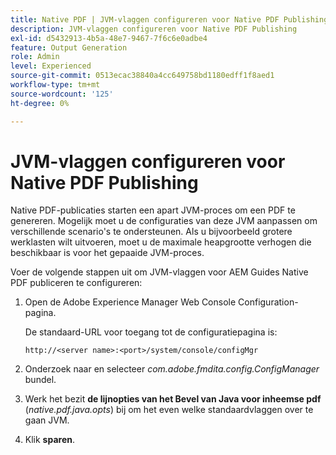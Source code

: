```yaml
---
title: Native PDF | JVM-vlaggen configureren voor Native PDF Publishing
description: JVM-vlaggen configureren voor Native PDF Publishing
exl-id: d5432913-4b5a-48e7-9467-7f6c6e0adbe4
feature: Output Generation
role: Admin
level: Experienced
source-git-commit: 0513ecac38840a4cc649758bd1180edff1f8aed1
workflow-type: tm+mt
source-wordcount: '125'
ht-degree: 0%

---
```


# JVM-vlaggen configureren voor Native PDF Publishing

Native PDF-publicaties starten een apart JVM-proces om een PDF te genereren. Mogelijk moet u de configuraties van deze JVM aanpassen om verschillende scenario&#39;s te ondersteunen. Als u bijvoorbeeld grotere werklasten wilt uitvoeren, moet u de maximale heapgrootte verhogen die beschikbaar is voor het gepaaide JVM-proces.

Voer de volgende stappen uit om JVM-vlaggen voor AEM Guides Native PDF publiceren te configureren:

1. Open de Adobe Experience Manager Web Console Configuration-pagina.

   De standaard-URL voor toegang tot de configuratiepagina is:

   ```http
   http://<server name>:<port>/system/console/configMgr
   ```

1. Onderzoek naar en selecteer *com.adobe.fmdita.config.ConfigManager* bundel.

1. Werk het bezit **de lijnopties van het Bevel van Java voor inheemse pdf** (*native.pdf.java.opts*) bij om het even welke standaardvlaggen over te gaan JVM.



1. Klik **sparen**.
